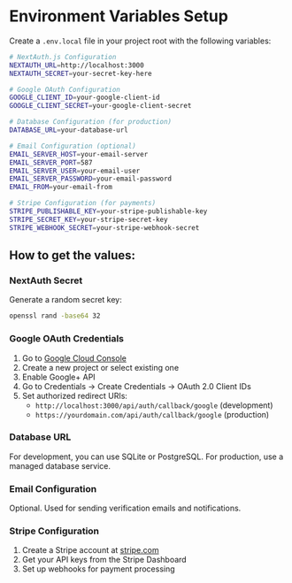# Environment Variables Setup

Create a `.env.local` file in your project root with the following variables:

```bash
# NextAuth.js Configuration
NEXTAUTH_URL=http://localhost:3000
NEXTAUTH_SECRET=your-secret-key-here

# Google OAuth Configuration
GOOGLE_CLIENT_ID=your-google-client-id
GOOGLE_CLIENT_SECRET=your-google-client-secret

# Database Configuration (for production)
DATABASE_URL=your-database-url

# Email Configuration (optional)
EMAIL_SERVER_HOST=your-email-server
EMAIL_SERVER_PORT=587
EMAIL_SERVER_USER=your-email-user
EMAIL_SERVER_PASSWORD=your-email-password
EMAIL_FROM=your-email-from

# Stripe Configuration (for payments)
STRIPE_PUBLISHABLE_KEY=your-stripe-publishable-key
STRIPE_SECRET_KEY=your-stripe-secret-key
STRIPE_WEBHOOK_SECRET=your-stripe-webhook-secret
```

## How to get the values:

### NextAuth Secret
Generate a random secret key:
```bash
openssl rand -base64 32
```

### Google OAuth Credentials
1. Go to [Google Cloud Console](https://console.cloud.google.com/)
2. Create a new project or select existing one
3. Enable Google+ API
4. Go to Credentials → Create Credentials → OAuth 2.0 Client IDs
5. Set authorized redirect URIs:
   - `http://localhost:3000/api/auth/callback/google` (development)
   - `https://yourdomain.com/api/auth/callback/google` (production)

### Database URL
For development, you can use SQLite or PostgreSQL. For production, use a managed database service.

### Email Configuration
Optional. Used for sending verification emails and notifications.

### Stripe Configuration
1. Create a Stripe account at [stripe.com](https://stripe.com)
2. Get your API keys from the Stripe Dashboard
3. Set up webhooks for payment processing
